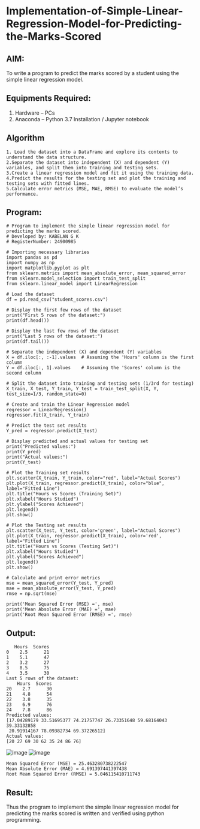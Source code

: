 # Implementation-of-Simple-Linear-Regression-Model-for-Predicting-the-Marks-Scored

## AIM:
To write a program to predict the marks scored by a student using the simple linear regression model.

## Equipments Required:
1. Hardware – PCs
2. Anaconda – Python 3.7 Installation / Jupyter notebook

## Algorithm
```
1. Load the dataset into a DataFrame and explore its contents to understand the data structure.
2.Separate the dataset into independent (X) and dependent (Y) variables, and split them into training and testing sets.
3.Create a linear regression model and fit it using the training data.
4.Predict the results for the testing set and plot the training and testing sets with fitted lines.
5.Calculate error metrics (MSE, MAE, RMSE) to evaluate the model’s performance.
```

## Program:
```
# Program to implement the simple linear regression model for predicting the marks scored.
# Developed by: KABELAN G K
# RegisterNumber: 24900985
```
```
# Importing necessary libraries
import pandas as pd
import numpy as np
import matplotlib.pyplot as plt
from sklearn.metrics import mean_absolute_error, mean_squared_error
from sklearn.model_selection import train_test_split
from sklearn.linear_model import LinearRegression

# Load the dataset
df = pd.read_csv("student_scores.csv")

# Display the first few rows of the dataset
print("First 5 rows of the dataset:")
print(df.head())

# Display the last few rows of the dataset
print("Last 5 rows of the dataset:")
print(df.tail())

# Separate the independent (X) and dependent (Y) variables
X = df.iloc[:, :-1].values  # Assuming the 'Hours' column is the first column
Y = df.iloc[:, 1].values    # Assuming the 'Scores' column is the second column

# Split the dataset into training and testing sets (1/3rd for testing)
X_train, X_test, Y_train, Y_test = train_test_split(X, Y, test_size=1/3, random_state=0)

# Create and train the Linear Regression model
regressor = LinearRegression()
regressor.fit(X_train, Y_train)

# Predict the test set results
Y_pred = regressor.predict(X_test)

# Display predicted and actual values for testing set
print("Predicted values:")
print(Y_pred)
print("Actual values:")
print(Y_test)

# Plot the Training set results
plt.scatter(X_train, Y_train, color="red", label="Actual Scores")
plt.plot(X_train, regressor.predict(X_train), color="blue", label="Fitted Line")
plt.title("Hours vs Scores (Training Set)")
plt.xlabel("Hours Studied")
plt.ylabel("Scores Achieved")
plt.legend()
plt.show()

# Plot the Testing set results
plt.scatter(X_test, Y_test, color='green', label="Actual Scores")
plt.plot(X_train, regressor.predict(X_train), color='red', label="Fitted Line")
plt.title("Hours vs Scores (Testing Set)")
plt.xlabel("Hours Studied")
plt.ylabel("Scores Achieved")
plt.legend()
plt.show()

# Calculate and print error metrics
mse = mean_squared_error(Y_test, Y_pred)
mae = mean_absolute_error(Y_test, Y_pred)
rmse = np.sqrt(mse)

print('Mean Squared Error (MSE) =', mse)
print('Mean Absolute Error (MAE) =', mae)
print('Root Mean Squared Error (RMSE) =', rmse)
```

## Output:
```First 5 rows of the dataset:
   Hours  Scores
0    2.5      21
1    5.1      47
2    3.2      27
3    8.5      75
4    3.5      30
Last 5 rows of the dataset:
    Hours  Scores
20    2.7      30
21    4.8      54
22    3.8      35
23    6.9      76
24    7.8      86
Predicted values:
[17.04289179 33.51695377 74.21757747 26.73351648 59.68164043 39.33132858
 20.91914167 78.09382734 69.37226512]
Actual values:
[20 27 69 30 62 35 24 86 76]
```
![image](https://github.com/user-attachments/assets/58f59e5a-52c8-44ee-b87b-925432d63ff1)
![image](https://github.com/user-attachments/assets/e24dea01-3384-4f33-b23c-a4dd794b4ab9)
```
Mean Squared Error (MSE) = 25.463280738222547
Mean Absolute Error (MAE) = 4.691397441397438
Root Mean Squared Error (RMSE) = 5.046115410711743
```



## Result:
Thus the program to implement the simple linear regression model for predicting the marks scored is written and verified using python programming.
